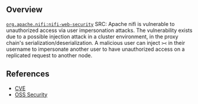 ## Overview
[`org.apache.nifi:nifi-web-security`](http://search.maven.org/#search%7Cga%7C1%7Ca%3A%22nifi-web-security%22)
SRC: Apache nifi is vulnerable to unauthorized access via user impersonation attacks. The vulnerability exists due to a possible injection attack in a cluster environment, in the proxy chain's serialization/deserialization. A malicious user can inject `><` in their username to impersonate another user to have unauthorized access on a replicated request to another node.

## References
- [CVE](https://web.nvd.nist.gov/view/vuln/detail?vulnId=CVE-2017-5636)
- [OSS Security](http://seclists.org/oss-sec/2017/q1/565)
